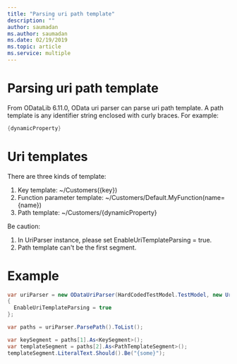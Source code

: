 ```yaml
---
title: "Parsing uri path template"
description: ""
author: saumadan
ms.author: saumadan
ms.date: 02/19/2019
ms.topic: article
ms.service: multiple
---
```

# Parsing uri path template

From ODataLib 6.11.0, OData uri parser can parse uri path template. A path template is any identifier string enclosed with curly braces.
For example: 
```C#
{dynamicProperty}
```

# Uri templates

There are three kinds of template:

1. Key template:  ~/Customers({key})
2. Function parameter template: ~/Customers/Default.MyFunction(name={name})
3. Path template: ~/Customers/{dynamicProperty}

Be caution:

1. In UriParser instance, please set EnableUriTemplateParsing = true.
2. Path template can't be the first segment.

# Example

```C#
var uriParser = new ODataUriParser(HardCodedTestModel.TestModel, new Uri("People({1})/{some}", UriKind.Relative))  
{  
  EnableUriTemplateParsing = true  
};

var paths = uriParser.ParsePath().ToList();

var keySegment = paths[1].As<KeySegment>();
var templateSegment = paths[2].As<PathTemplateSegment>();
templateSegment.LiteralText.Should().Be("{some}"); 

```

